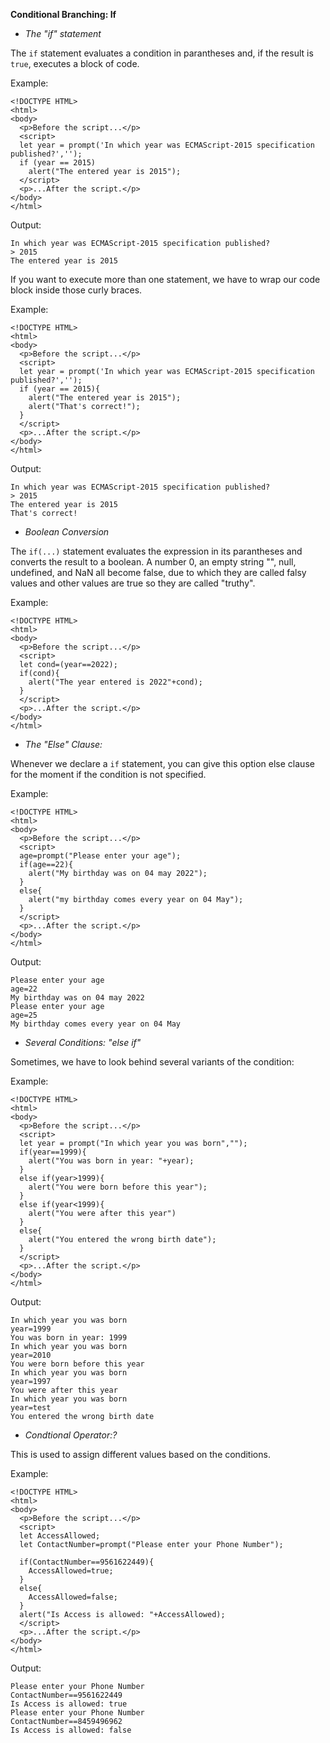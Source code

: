 **Conditional Branching: If**

- *The "if" statement*

The ```if``` statement evaluates a condition in parantheses and, if the result is ```true```, executes a block of code.

Example:
```
<!DOCTYPE HTML>
<html>
<body>
  <p>Before the script...</p>
  <script>
  let year = prompt('In which year was ECMAScript-2015 specification published?','');
  if (year == 2015)
    alert("The entered year is 2015");
  </script>
  <p>...After the script.</p>
</body>
</html>
```

Output:
```
In which year was ECMAScript-2015 specification published?
> 2015
The entered year is 2015
```

If you want to execute more than one statement, we have to wrap our code block inside those curly braces.

Example:
```
<!DOCTYPE HTML>
<html>
<body>
  <p>Before the script...</p>
  <script>
  let year = prompt('In which year was ECMAScript-2015 specification published?','');
  if (year == 2015){
    alert("The entered year is 2015");
    alert("That's correct!");
  }
  </script>
  <p>...After the script.</p>
</body>
</html>
```

Output:
```
In which year was ECMAScript-2015 specification published?
> 2015
The entered year is 2015
That's correct!
```

- *Boolean Conversion*

The ```if(...)``` statement evaluates the expression in its parantheses and converts the result to a boolean. A number 0, an empty string "", null, undefined, and NaN all become false, due to which they are called falsy values and other values are true so they are called "truthy".

Example:
```
<!DOCTYPE HTML>
<html>
<body>
  <p>Before the script...</p>
  <script>
  let cond=(year==2022);
  if(cond){
    alert("The year entered is 2022"+cond);
  }
  </script>
  <p>...After the script.</p>
</body>
</html>
```

- *The "Else" Clause:*

Whenever we declare a ```if``` statement, you can give this option else clause for the moment if the condition is not specified.

Example:
```
<!DOCTYPE HTML>
<html>
<body>
  <p>Before the script...</p>
  <script>
  age=prompt("Please enter your age");
  if(age==22){
    alert("My birthday was on 04 may 2022");
  }
  else{
    alert("my birthday comes every year on 04 May");
  }
  </script>
  <p>...After the script.</p>
</body>
</html>
```

Output:
```
Please enter your age
age=22
My birthday was on 04 may 2022
Please enter your age
age=25
My birthday comes every year on 04 May
```


- *Several Conditions: "else if"*

Sometimes, we have to look behind several variants of the condition:

Example:
```
<!DOCTYPE HTML>
<html>
<body>
  <p>Before the script...</p>
  <script>
  let year = prompt("In which year you was born","");
  if(year==1999){
    alert("You was born in year: "+year);
  }
  else if(year>1999){
    alert("You were born before this year");
  }
  else if(year<1999){
    alert("You were after this year")
  }
  else{
    alert("You entered the wrong birth date");
  }
  </script>
  <p>...After the script.</p>
</body>
</html>
```

Output:
```
In which year you was born
year=1999
You was born in year: 1999
In which year you was born
year=2010
You were born before this year
In which year you was born
year=1997
You were after this year
In which year you was born
year=test
You entered the wrong birth date
```

- *Condtional Operator:?*

This is used to assign different values based on the conditions.

Example:
```
<!DOCTYPE HTML>
<html>
<body>
  <p>Before the script...</p>
  <script>
  let AccessAllowed;
  let ContactNumber=prompt("Please enter your Phone Number");
  
  if(ContactNumber==9561622449){
    AccessAllowed=true;
  }
  else{
    AccessAllowed=false;
  }
  alert("Is Access is allowed: "+AccessAllowed);
  </script>
  <p>...After the script.</p>
</body>
</html>
```

Output:
```
Please enter your Phone Number
ContactNumber==9561622449
Is Access is allowed: true
Please enter your Phone Number
ContactNumber==8459496962
Is Access is allowed: false
```

